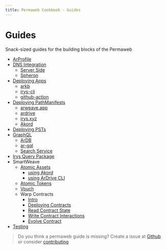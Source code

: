 ```yaml
---
title: Permaweb Cookbook - Guides
---
```


# Guides

Snack-sized guides for the building blocks of the Permaweb

-   [ArProfile](arprofile.md)
-   [DNS Integration](dns-integration/server-side.md)
    -   [Server Side](dns-integration/server-side.md)
    -   [Spheron](dns-integration/spheron.md)
-   [Deploying Apps](deployment/irys-cli.md)
    -   [arkb](deployment/arkb.md)
    -   [irys-cli](deployment/irys-cli.md)
    -   [github-action](deployment/github-action.md)
-   [Deploying PathManifests](deploying-manifests/deployingManifests.md)
    -   [arweave.app](deploying-manifests/arweave-app.md)
    -   [ardrive](deploying-manifests/ardrive.md)
    -   [irys.xyz](deploying-manifests/irys.md)
    -   [Akord](deploying-manifests/akord.md)
-   [Deploying PSTs](deploying-psts.md)
-   [GraphQL](querying-arweave/queryingArweave.md)
    -   [ArDB](querying-arweave/ardb.md)
    -   [ar-gql](querying-arweave/ar-gql.md)
    -   [Search Service](querying-arweave/search-indexing-service.md)
-   [Irys Query Package](irysQueryPackage.md)
-   SmartWeave
    -   [Atomic Assets](smartweave/atomic-assets/index.md)
        -   [using Akord](smartweave/atomic-assets/akord.md)
        -   [using ArDrive CLI](smartweave/atomic-assets/ardrive-cli.md)
    -   [Atomic Tokens](atomic-tokens/intro.md)
    -   [Vouch](vouch.md)
    -   Warp Contracts
        -   [Intro](smartweave/warp/intro.md)
        -   [Deploying Contracts](smartweave/warp/deploying-contracts.md)
        -   [Read Contract State](smartweave/warp/readstate.md)
        -   [Write Contract Interactions](smartweave/warp//write-interactions.md)
        -   [Evolve Contract](smartweave/warp//evolve.md)
-   [Testing](testing/arlocal.md)

> Do you think a permaweb guide is missing? Create a issue at [Github](https://github.com/twilson63/permaweb-cookbook/issues) or consider [contributing](../getting-started/contributing.md)

